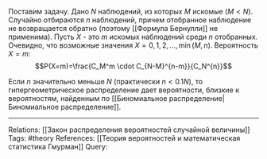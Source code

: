 Поставим задачу. Дано $N$ наблюдений, из которых $M$ искомые ($M<N$). Случайно отбираются $n$ наблюдений, причем отобранное наблюдение не возвращается обратно (поэтому [[Формула Бернулли]] не применима). Пусть $X$ - это $m$ искомых наблюдений среди $n$ отобранных. Очевидно, что возможные значения $X=0,1,2,...,\min(M, n)$. 
Вероятность $X=m$:
$$P(X=m)=\frac{C_M^m \cdot C_{N-M}^{n-m}}{C_N^{n}}$$

Если $n$ значительно меньше $N$ (практически $n<0.1N$), то гипергеометрическое распределение дает вероятности, близкие к вероятностям, найденным по [[Биномиальное распределение|Биномиальное распределение]]. 

___
Relations: [[Закон распределения вероятностей случайной величины]] 
Tags: #theory 
References: [[Теория вероятностей и математическая статистика Гмурман]] 
Query: 
